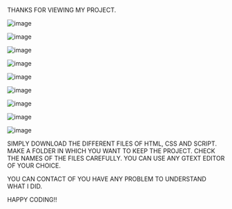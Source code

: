 THANKS FOR VIEWING MY PROJECT.

![image](https://user-images.githubusercontent.com/69636151/101574149-a0f7c180-39fe-11eb-89b2-150e33eb826d.png)

![image](https://user-images.githubusercontent.com/69636151/101574561-bf5dbd00-39fe-11eb-87d8-1183de283885.png)

![image](https://user-images.githubusercontent.com/69636151/101575003-e0261280-39fe-11eb-8724-fe9e78f70ad0.png)

![image](https://user-images.githubusercontent.com/69636151/101575298-f633d300-39fe-11eb-88ea-0277cf437ab8.png)

![image](https://user-images.githubusercontent.com/69636151/101575622-0c419380-39ff-11eb-870b-286d993451fe.png)

![image](https://user-images.githubusercontent.com/69636151/101575806-19f71900-39ff-11eb-8af6-614256e6fc3f.png)

![image](https://user-images.githubusercontent.com/69636151/101576036-2a0ef880-39ff-11eb-8263-04f2400792b9.png)

![image](https://user-images.githubusercontent.com/69636151/101576565-5165c580-39ff-11eb-8e04-c1b57fcb43b1.png)

![image](https://user-images.githubusercontent.com/69636151/101576805-62aed200-39ff-11eb-95ea-f133e82e0bc5.png)

SIMPLY DOWNLOAD THE DIFFERENT FILES OF HTML, CSS AND SCRIPT. MAKE A FOLDER IN WHICH YOU WANT TO KEEP THE PROJECT. CHECK THE NAMES OF THE FILES CAREFULLY. YOU CAN USE ANY GTEXT EDITOR OF YOUR CHOICE.

YOU CAN CONTACT OF YOU HAVE ANY PROBLEM TO UNDERSTAND WHAT I DID.

HAPPY CODING!!


